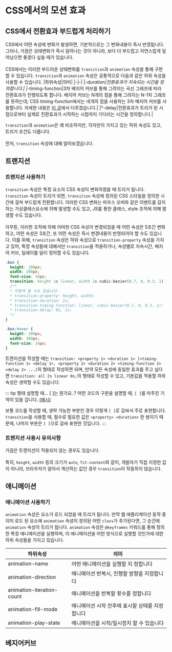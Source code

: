 # CSS에서의 모션 효과

## CSS에서 전환효과 부드럽게 처리하기

CSS에서 어떤 속성에 변화가 발생하면, 기본적으로는 그 변화내용이 즉시 반영됩니다. 그러나, 가끔은 상태변화가 즉시 일어나는 것이 아니라, 보다 더 부드럽고 자연스럽게 일어났으면 좋겠다 싶을 때가 있습니다.  
<br />
CSS에서는 이러한 부드러운 상태변화를 `transition`과 `animation` 속성을 통해 구현할 수 있습니다. `transition`과 `animation` 속성은 공통적으로 다음과 같은 하위 속성을 사용할 수 있습니다.
|하위속성|의미|
|-|-|
|*-duration|전환효과가 지속되는 시간을 정의합니다.|
|*-timing-function|3차 베지어 커브를 통해 그려지는 곡선 그래프에 따라 전환효과가 진행되도록 합니다. 베지어 커브는 N개의 점을 통해 그려지는 N-1차 그래프를 뜻하는데, CSS timing-function에서는 네개의 점을 사용하는 3차 베지어 커브를 사용합니다. 자세한 내용은 [이 곳](/study/frontend/css/motion-in-css.html#베지어커브)에서 다루겠습니다.|
|*-delay|전환효과가 트리거 된 시점으로부터 실제로 전환효과가 시작하는 시점까지 기다리는 시간을 정의합니다.|

`transition`과 `animation`은 꽤 비슷하지만, 각자만이 가지고 있는 하위 속성도 있고, 트리거 조건도 다릅니다.  
<br />
먼저, `transition` 속성에 대해 알아보겠습니다.  


## 트랜지션

### 트랜지션 사용하기

`transition` 속성은 특정 요소의 CSS 속성이 변화하였을 때 트리거 됩니다. `transition` 속성이 트리거 되면, `transition` 속성에 정의된 CSS 스타일을 정의한 시간에 걸쳐 부드럽게 전환합니다. 이러한 CSS 변화는 마우스 오버와 같은 이벤트를 감지하는 가상클래스요소에 의해 발생할 수도 있고, JS를 통한 클래스, style 조작에 의해 발생할 수도 있습니다.  
<br />
아무튼, 이러한 조작에 의해 어떠한 CSS 속성이 변경되었을 때 어떤 속성은 5초간 변화하고, 어떤 속성은 3초간, 또 어떤 속성은 즉시 변경내용이 반영되어야 할 수도 있습니다. 이를 위해, `transition` 속성은 하위 속성으로 `transition-property` 속성을 가지고 있어, 특정 속성들에 대해서만 `transition`을 적용하거나, 속성별로 지속시간, 베지어 커브, 딜레이를 달리 정의할 수도 있습니다.  

```css
.box {
  height: 200px;
  width: 200px;
  font-size: 16px;
  transition: height 1s linear, width 1s cubic-bezier(0.7, 0, 0.3, 1) 1s;
  /**
  * 이렇게 쓸 수도 있습니다:
  * transition-property: height, width;
  * transition-duration: 1s;
  * transition-timing-function: linear, cubic-bezier(0.7, 0, 0.3, 1);
  * transition-delay: 0s, 1s;
  */
}

.box:hover {
  height: 300px;
  width: 300px;
  font-size: 24px;
}
```

<Example mode="transition" />

트랜지션을 작성할 때는 `transition: <property 1> <duration 1> [<timing-function 1> <delay 1>, <property 2> <duration 2> <timing-function 2> <delay 2> ...]`의 형태로 작성하면 되며, 만약 모든 속성에 동일한 효과를 주고 싶다면 `transition: all 2s linear 0s;`의 형태로 작성할 수 있고, 기본값을 적용할 하위속성은 생략할 수도 있습니다.  

::: tip 형태 설명할 때... [ ]는 뭔가요..?
어떤 코드의 구문을 설명할 때, `[ ]`를 마주친 기억이 있을 겁니다. [(예시)](https://developer.mozilla.org/ko/docs/Web/API/EventTarget/addEventListener)  

보통 코드를 작성할 때, 생략 가능한 부분인 경우 이렇게 `[ ]`로 감싸서 주로 표현합니다. `transition`을 사용할 때, 필수로 필요한 값은 `<property> <duration>` 한 쌍이기 때문에, 나머지 부분은 `[ ]`으로 감싸 표현한 것입니다.
:::

### 트랜지션 사용시 유의사항

가끔은 트랜지션이 적용되지 않는 경우도 있습니다.  
<br />
특히, `height`, `width` 등의 크기가 `auto`, `fit-content`와 같이, 개발자가 직접 지정한 값이 아니라, 브라우저가 알아서 계산하는 값인 경우 `transition`이 작동하지 않습니다.

## 애니메이션

### 애니메이션 사용하기

`animation` 속성은 요소가 로드 되었을 때 트리거 됩니다. 만약 웹 애플리케이션 동작 중 이미 로드 된 요소에 `animation` 속성이 정의된 어떤 `class`가 추가된다면, 그 순간에 `animation` 속성이 트리거 됩니다. `animation` 속성은 `@keyframes` 키워드를 통해 정의한 특정 애니메이션을 실행하며, 이 애니메이션을 어떤 방식으로 실행할 것인가에 대한 하위 속성들을 가지고 있습니다.

|하위속성|의미|
|-|-|
|animation-name|어떤 애니메이션을 실행할 지 정합니다|
|animation-direction|애니메이션 반복시, 진행할 방향을 지정합니다|
|animation-iteration-count|애니메이션을 반복할 횟수를 정합니다|
|animation-fill-mode|애니메이션 시작 전후에 표시할 상태를 지정합니다|
|animation-play-state|애니메이션을 시작/일시정지 할 수 있습니다|

## 베지어커브